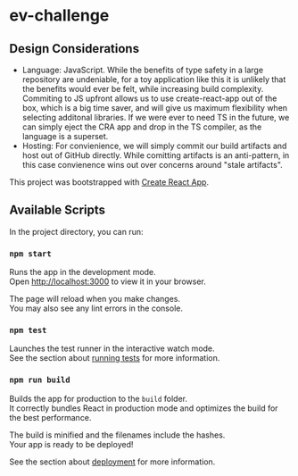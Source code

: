 # ev-challenge

## Design Considerations

- Language: JavaScript. While the benefits of type safety in a large repository are undeniable, for a toy application like this it is unlikely that the benefits would ever be felt, while increasing build complexity. Commiting to JS upfront allows us to use create-react-app out of the box, which is a big time saver, and will give us maximum flexibility when selecting additonal libraries. If we were ever to need TS in the future, we can simply eject the CRA app and drop in the TS compiler, as the language is a superset.
- Hosting: For convienience, we will simply commit our build artifacts and host out of GitHub directly. While comitting artifacts is an anti-pattern, in this case convienence wins out over concerns around "stale artifacts".

This project was bootstrapped with [Create React App](https://github.com/facebook/create-react-app).

## Available Scripts

In the project directory, you can run:

### `npm start`

Runs the app in the development mode.\
Open [http://localhost:3000](http://localhost:3000) to view it in your browser.

The page will reload when you make changes.\
You may also see any lint errors in the console.

### `npm test`

Launches the test runner in the interactive watch mode.\
See the section about [running tests](https://facebook.github.io/create-react-app/docs/running-tests) for more information.

### `npm run build`

Builds the app for production to the `build` folder.\
It correctly bundles React in production mode and optimizes the build for the best performance.

The build is minified and the filenames include the hashes.\
Your app is ready to be deployed!

See the section about [deployment](https://facebook.github.io/create-react-app/docs/deployment) for more information.
